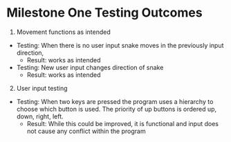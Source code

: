 # Milestone One Testing Outcomes
1. Movement functions as intended
  - Testing: When there is no user input snake moves in the previously input direction,
      - Result: works as intended
  - Testing: New user input changes direction of snake
      - Result: works as intended
2. User input testing
  - Testing: When two keys are pressed the program uses a hierarchy to choose which button is used. The priority of up buttons is ordered up, down, right, left.
      -  Result: While this could be improved, it is functional and input does not cause any conflict within the program
